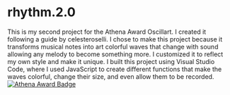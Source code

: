 # rhythm.2.0
This is my second project for the Athena Award Oscillart. I created it following a guide by celesteroselli. I chose to make this project because it transforms musical notes into art colorful waves that change with sound allowing any melody to become something more. I customized it to reflect my own style and make it unique. 
I built this project using Visual Studio Code, where I used JavaScript to create different functions that make the waves colorful, change their size, and even allow them to be recorded.
[![Athena Award Badge](https://img.shields.io/endpoint?url=https%3A%2F%2Faward.athena.hackclub.com%2Fapi%2Fbadge)](https://award.athena.hackclub.com?utm_source=readme)
